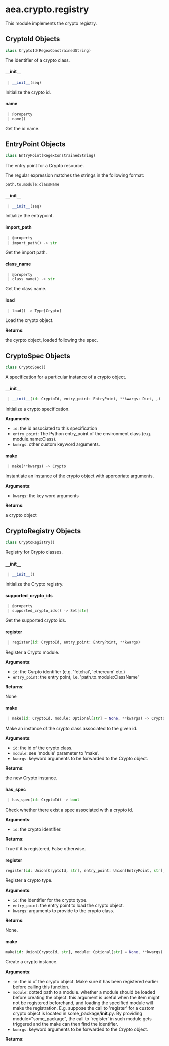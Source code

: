 <a name=".aea.crypto.registry"></a>
# aea.crypto.registry

This module implements the crypto registry.

<a name=".aea.crypto.registry.CryptoId"></a>
## CryptoId Objects

```python
class CryptoId(RegexConstrainedString)
```

The identifier of a crypto class.

<a name=".aea.crypto.registry.CryptoId.__init__"></a>
#### `__`init`__`

```python
 | __init__(seq)
```

Initialize the crypto id.

<a name=".aea.crypto.registry.CryptoId.name"></a>
#### name

```python
 | @property
 | name()
```

Get the id name.

<a name=".aea.crypto.registry.EntryPoint"></a>
## EntryPoint Objects

```python
class EntryPoint(RegexConstrainedString)
```

The entry point for a Crypto resource.

The regular expression matches the strings in the following format:

    path.to.module:className

<a name=".aea.crypto.registry.EntryPoint.__init__"></a>
#### `__`init`__`

```python
 | __init__(seq)
```

Initialize the entrypoint.

<a name=".aea.crypto.registry.EntryPoint.import_path"></a>
#### import`_`path

```python
 | @property
 | import_path() -> str
```

Get the import path.

<a name=".aea.crypto.registry.EntryPoint.class_name"></a>
#### class`_`name

```python
 | @property
 | class_name() -> str
```

Get the class name.

<a name=".aea.crypto.registry.EntryPoint.load"></a>
#### load

```python
 | load() -> Type[Crypto]
```

Load the crypto object.

**Returns**:

the cyrpto object, loaded following the spec.

<a name=".aea.crypto.registry.CryptoSpec"></a>
## CryptoSpec Objects

```python
class CryptoSpec()
```

A specification for a particular instance of a crypto object.

<a name=".aea.crypto.registry.CryptoSpec.__init__"></a>
#### `__`init`__`

```python
 | __init__(id: CryptoId, entry_point: EntryPoint, **kwargs: Dict, ,)
```

Initialize a crypto specification.

**Arguments**:

- `id`: the id associated to this specification
- `entry_point`: The Python entry_point of the environment class (e.g. module.name:Class).
- `kwargs`: other custom keyword arguments.

<a name=".aea.crypto.registry.CryptoSpec.make"></a>
#### make

```python
 | make(**kwargs) -> Crypto
```

Instantiate an instance of the crypto object with appropriate arguments.

**Arguments**:

- `kwargs`: the key word arguments

**Returns**:

a crypto object

<a name=".aea.crypto.registry.CryptoRegistry"></a>
## CryptoRegistry Objects

```python
class CryptoRegistry()
```

Registry for Crypto classes.

<a name=".aea.crypto.registry.CryptoRegistry.__init__"></a>
#### `__`init`__`

```python
 | __init__()
```

Initialize the Crypto registry.

<a name=".aea.crypto.registry.CryptoRegistry.supported_crypto_ids"></a>
#### supported`_`crypto`_`ids

```python
 | @property
 | supported_crypto_ids() -> Set[str]
```

Get the supported crypto ids.

<a name=".aea.crypto.registry.CryptoRegistry.register"></a>
#### register

```python
 | register(id: CryptoId, entry_point: EntryPoint, **kwargs)
```

Register a Crypto module.

**Arguments**:

- `id`: the Cyrpto identifier (e.g. 'fetchai', 'ethereum' etc.)
- `entry_point`: the entry point, i.e. 'path.to.module:ClassName'

**Returns**:

None

<a name=".aea.crypto.registry.CryptoRegistry.make"></a>
#### make

```python
 | make(id: CryptoId, module: Optional[str] = None, **kwargs) -> Crypto
```

Make an instance of the crypto class associated to the given id.

**Arguments**:

- `id`: the id of the crypto class.
- `module`: see 'module' parameter to 'make'.
- `kwargs`: keyword arguments to be forwarded to the Crypto object.

**Returns**:

the new Crypto instance.

<a name=".aea.crypto.registry.CryptoRegistry.has_spec"></a>
#### has`_`spec

```python
 | has_spec(id: CryptoId) -> bool
```

Check whether there exist a spec associated with a crypto id.

**Arguments**:

- `id`: the crypto identifier.

**Returns**:

True if it is registered, False otherwise.

<a name=".aea.crypto.registry.register"></a>
#### register

```python
register(id: Union[CryptoId, str], entry_point: Union[EntryPoint, str], **kwargs) -> None
```

Register a crypto type.

**Arguments**:

- `id`: the identifier for the crypto type.
- `entry_point`: the entry point to load the crypto object.
- `kwargs`: arguments to provide to the crypto class.

**Returns**:

None.

<a name=".aea.crypto.registry.make"></a>
#### make

```python
make(id: Union[CryptoId, str], module: Optional[str] = None, **kwargs) -> Crypto
```

Create a crypto instance.

**Arguments**:

- `id`: the id of the crypto object. Make sure it has been registered earlier
before calling this function.
- `module`: dotted path to a module.
whether a module should be loaded before creating the object.
this argument is useful when the item might not be registered
beforehand, and loading the specified module will make the
registration.
E.g. suppose the call to 'register' for a custom crypto object
is located in some_package/__init__.py. By providing module="some_package",
the call to 'register' in such module gets triggered and
the make can then find the identifier.
- `kwargs`: keyword arguments to be forwarded to the Crypto object.

**Returns**:



